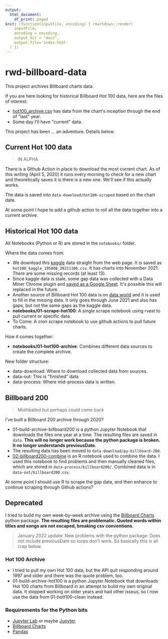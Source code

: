 ```yaml
---
output:
  html_document:
    df_print: paged
knit: (function(inputFile, encoding) { rmarkdown::render(
    inputFile,
    encoding = encoding,
    output_dir = "docs",
    output_file='index.html'
  ) })
---
```


# rwd-billboard-data

This project archives Billboard charts data.

If you are here looking for historical Billboard Hot 100 data, here are the files of interest:

- [hot100_archive.csv](data-out/hot100_archive.csv) has data from the chart's inception through the end of "last" year.
- Some day I'll have "current" data.

This project has been ... an adventure. Details below.

## Current Hot 100 data

> IN ALPHA

There is a Github Action in place to download the most current chart. As of this writing (April 5, 2020) it runs every morning to check for a new chart and theoretically saves it is there is a new one. We'll see if this actually works.

The data is saved into `data-download/hot100-scraped` based on the chart date.

At some point I hope to add a github action to roll all the data together into a current archive.

## Historical Hot 100 data

All Notebooks (Python or R) are stored in the `notebooks/` folder.

Where the data comes from:

- We download this [kaggle](https://www.kaggle.com/dhruvildave/billboard-the-hot-100-songs) data straight from the web page. It is saved as `hot100_kaggle_195808_20211106.csv`. It has charts into November 2021. There are some missing records (at least 13).
- Since kaggle data is stale, some gap data was collected with a Data Miner Chrome plugin and [saved as a Google Sheet](https://docs.google.com/spreadsheets/d/1in--HfDYfijzQha8PSP4ItaKND9_rzx8pFPVHaZi-hE/edit?usp=sharing). It's possible this will replaced in the future.
- Another source of Billboard Hot 100 data is on  [data.world](https://data.world/kcmillersean/billboard-hot-100-1958-2017) and it is used to fill in the missing data. It only goes through June 2021 and also has gaps, but not the same gaps as the kaggle data.
- **notebooks/01-scrape-hot100**: A single scrape notebook using rvest to pull current or specific data.
- To Come: A cron scrape notebook to use github actions to pull future charts.

How it comes together:

- **notebooks/01-hot100-archive**: Combines different data sources to create the complete archive.

New folder structure:

- data-download: Where to download collected data from sources.
- data-out: This is "finished" data
- data-process: Where mid-process data is written.

## Billboard 200

> Mothballed but perhaps could come back

I've built a Billboard 200 archive through 2020?

-  01-build-archive-billboard200 is a python Jupyter Notebook that downloads the files one year at a time. The resulting files are saved in `data`. **This will no longer work because the python package is broken. It no longer understands previousDate.**
  - The resulting data has been moved to `data-download/py-billboard-200`.
- [02-billboard200-combine](https://utdata.github.io/rwd-billboard-data/02-billboard200-combine.html) is an R notebook used to combine the data. I used this notebook to find problems and then manually cleaned files, which are stored in `data-process/billboard200/`. Combined data is in `data-out/billboard200.csv`.

At some point I should use R to scrape the gap data, and then enhance to continue scraping through Github actions?

## Deprecated

I tried to build my own week-by-week archive using the [Billboard Charts](https://github.com/guoguo12/billboard-charts) python package. **The resulting files are problematic. Quoted words within titles and songs are not escaped, breaking csv conventions.**

> January 2022 update: New problems with the python package: Does not include previousDate so loops don't work. So basically this is all crap below.

### Hot 100 Archive

- I tried to pull my own Hot 100 data, but the API quit responding around 1997 and older and there was the quote problem, too.
- 01-build-archive-hot100 is a python Jupyter Notebook that downloads Hot 100 charts from Billboard in an attempt to build my own original data. It stopped working on older years and had other isseus, so I now use the data from 01-hott100-clean instead.

### Requirements for the Python bits

- [Jupyter Lab](https://jupyterlab.readthedocs.io/en/stable/) or maybe [Jupyter](https://jupyter.org/documentation).
- [Billboard Charts](https://github.com/guoguo12/billboard-charts)
- [Pandas](https://pandas.pydata.org/)
